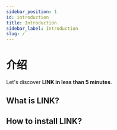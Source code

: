 ```yaml
---
sidebar_position: 1
id: introduction
title: Introduction
sidebar_label: Introduction
slug: /
---
```


# 介绍

Let's discover **LINK in less than 5 minutes**.

## What is LINK?

## How to install LINK?
